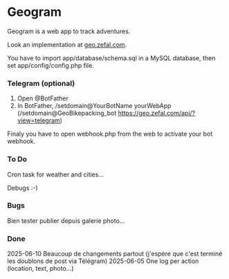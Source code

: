 # Geogram

Geogram is a web app to track adventures.

Look an implementation at [geo.zefal.com](https://geo.zefal.com/).

You have to import app/database/schema.sql in a MySQL database, then set app/config/config.php file.


### Telegram (optional)

1. Open @BotFather
2. In BotFather, /setdomain@YourBotName yourWebApp (/setdomain@GeoBikepacking_bot https://geo.zefal.com/api/?view=telegram)

Finaly you have to open webhook.php from the web to activate your bot webhook.

### To Do

Cron task for weather and cities…

Debugs :-)

### Bugs

Bien tester publier depuis galerie photo…

### Done

2025-06-10 Beaucoup de changements partout (j'espère que c'est terminé les doublons de post via Télégram)
2025-06-05 One log per action (location, text, photo…)
